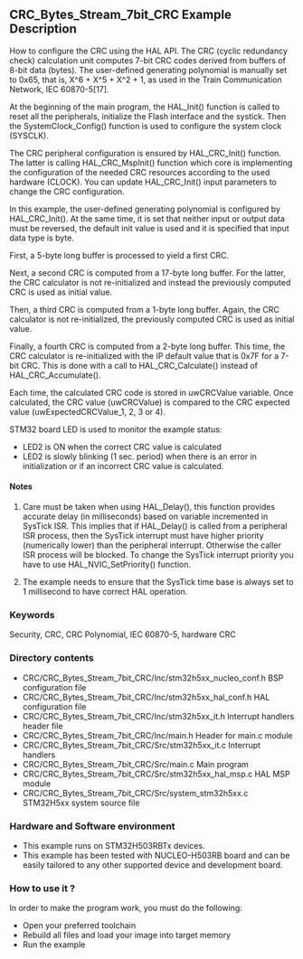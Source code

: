 ## <b>CRC_Bytes_Stream_7bit_CRC Example Description</b>

How to configure the CRC using the HAL API. The CRC (cyclic
redundancy check) calculation unit computes 7-bit CRC codes derived from buffers
of 8-bit data (bytes). The user-defined generating polynomial is manually set
to 0x65, that is, X^6 + X^5 + X^2 + 1, as used in the Train Communication
Network, IEC 60870-5[17].

At the beginning of the main program, the HAL_Init() function is called to reset
all the peripherals, initialize the Flash interface and the systick.
Then the SystemClock_Config() function is used to configure the system
clock (SYSCLK).

The CRC peripheral configuration is ensured by HAL_CRC_Init() function.
The latter is calling HAL_CRC_MspInit() function which core is implementing
the configuration of the needed CRC resources according to the used hardware (CLOCK).
You can update HAL_CRC_Init() input parameters to change the CRC configuration.

In this example, the user-defined generating polynomial is configured by
HAL_CRC_Init(). At the same time, it is set that neither input or output data
must be reversed, the default init value is used and it is specified that input
data type is byte.

First, a 5-byte long buffer is processed to yield a first CRC.

Next, a second CRC is computed from a 17-byte long buffer. For the latter,
the CRC calculator is not re-initialized and instead the previously computed CRC
is used as initial value.

Then, a third CRC is computed from a 1-byte long buffer. Again, the CRC calculator
is not re-initialized, the previously computed CRC is used as initial value.

Finally, a fourth CRC is computed from a 2-byte long buffer. This time, the CRC
calculator is re-initialized with the IP default value that is 0x7F for a 7-bit CRC.
This is done with a call to HAL_CRC_Calculate() instead of HAL_CRC_Accumulate().

Each time, the calculated CRC code is stored in uwCRCValue variable.
Once calculated, the CRC value (uwCRCValue) is compared to the CRC expected value (uwExpectedCRCValue_1, 2, 3 or 4).

STM32 board LED is used to monitor the example status:

  - LED2 is ON when the correct CRC value is calculated
  - LED2 is slowly blinking (1 sec. period) when there is an error in initialization or if an incorrect CRC value is calculated.

#### <b>Notes</b>

 1. Care must be taken when using HAL_Delay(), this function provides accurate delay (in milliseconds)
    based on variable incremented in SysTick ISR. This implies that if HAL_Delay() is called from
    a peripheral ISR process, then the SysTick interrupt must have higher priority (numerically lower)
    than the peripheral interrupt. Otherwise the caller ISR process will be blocked.
    To change the SysTick interrupt priority you have to use HAL_NVIC_SetPriority() function.

 2. The example needs to ensure that the SysTick time base is always set to 1 millisecond
    to have correct HAL operation.

### <b>Keywords</b>

Security, CRC, CRC Polynomial, IEC 60870-5, hardware CRC

### <b>Directory contents</b>

  - CRC/CRC_Bytes_Stream_7bit_CRC/Inc/stm32h5xx_nucleo_conf.h     BSP configuration file
  - CRC/CRC_Bytes_Stream_7bit_CRC/Inc/stm32h5xx_hal_conf.h    HAL configuration file
  - CRC/CRC_Bytes_Stream_7bit_CRC/Inc/stm32h5xx_it.h          Interrupt handlers header file
  - CRC/CRC_Bytes_Stream_7bit_CRC/Inc/main.h                  Header for main.c module
  - CRC/CRC_Bytes_Stream_7bit_CRC/Src/stm32h5xx_it.c          Interrupt handlers
  - CRC/CRC_Bytes_Stream_7bit_CRC/Src/main.c                  Main program
  - CRC/CRC_Bytes_Stream_7bit_CRC/Src/stm32h5xx_hal_msp.c     HAL MSP module
  - CRC/CRC_Bytes_Stream_7bit_CRC/Src/system_stm32h5xx.c      STM32H5xx system source file


### <b>Hardware and Software environment</b>

  - This example runs on STM32H503RBTx devices.
  - This example has been tested with NUCLEO-H503RB board and can be
    easily tailored to any other supported device and development board.

### <b>How to use it ?</b>

In order to make the program work, you must do the following:

 - Open your preferred toolchain
 - Rebuild all files and load your image into target memory
 - Run the example
